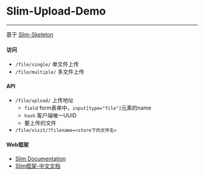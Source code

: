 # Slim-Upload-Demo
-----------------------------
基于 [Slim-Skeleton](https://github.com/slimphp/Slim-Skeleton)

#### 访问
* `/file/single/` 单文件上传
* `/file/multiple/` 多文件上传

#### API
* `/file/upload/` 上传地址
    - `field` form表单中，`input[type="file"]`元素的name
    - `hash` 客户端唯一UUID
    - 要上传的文件
* `/file/visit/?filename=<store下的文件名>`

#### Web框架
* [Slim Documentation](https://www.slimframework.com/docs/)
* [Slim框架-中文文档](https://slimphp.app/docs/)